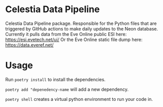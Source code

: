 # Celestia Data Pipeline

Celestia Data Pipeline package. Responsible for the Python files that are triggered by GitHub actions to make daily updates to the Neon database. Currently it pulls data from the Eve Online public ESI here:
https://esi.evetech.net/ui/
Or the Eve Online static file dump here:
https://data.everef.net/

# Usage
Run `poetry install` to install the dependencies.

`poetry add "depenedency-name` will add a new dependency.

`poetry shell` creates a virtual python environment to run your code in.
